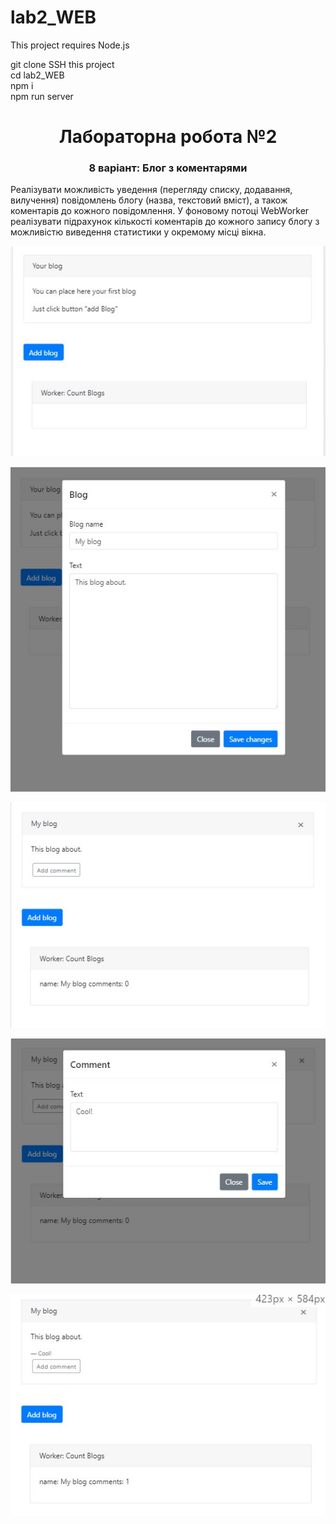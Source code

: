 # lab2_WEB

This project requires Node.js  

git clone SSH this project  
cd lab2_WEB  
npm i  
npm run server  

<h1 align="center">Лабораторна робота №2</h1>

<h3 align="center">8 варіант: Блог з коментарями </h3>
<p>Реалізувати можливість уведення (перегляду списку, додавання,
вилучення) повідомлень блогу (назва, текстовий вміст), а також коментарів до
кожного повідомлення. У фоновому потоці WebWorker реалізувати підрахунок
кількості коментарів до кожного запису блогу з можливістю виведення
статистики у окремому місці вікна.</p>
<p align="center">
    <img src=views/static/first.jpg/>
</p>
<p align="center">
    <img src=views/static/second.jpg/>
</p>
<p align="center">
    <img src=views/static/third.jpg/>
</p>
<p align="center">
    <img src=views/static/fourth.jpg/>
</p>
<p align="center">
    <img src=views/static/fifth.jpg/>
</p>


